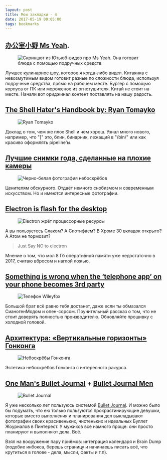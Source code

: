 ```yaml
---
layout: post
title: Мои закладки - 4
date: 2017-05-19 00:05:00
tags: bookmarks
---
```


## [办公室小野 Ms Yeah](https://www.youtube.com/channel/UCRB4xZ_2ew7fzmrcv8aj4Lw).

<figure><img src="{{ site.url }}/assets/images/links-4/1.png" alt="Скриншот из Ютьюб-видео про Ms Yeah. Она готовит блюда с помощью подручных средств"></figure>

Лучшее кулинарное шоу, которое я когда-либо видел. Китаянка с невозмутимым видом готовит разные по сложности блюда, используя подручные средства, прямо на рабочем месте. Бургер с помощью корпуса от ПК или мороженое из огнетушителя. Китай не стоит на месте. Начали вот ориджинал контент поставлять на нашу радость.


## [The Shell Hater's Handbook by: Ryan Tomayko](https://www.youtube.com/watch?v=olH-9b3VJfs)

<figure><img src="{{ site.url }}/assets/images/links-4/2.png" alt="Ryan Tomayko"></figure>

Доклад о том, чем же плох Shell и чем хорош. Узнал много нового, например, что "[" это, блин, бинарник, лежащий в "/bin/" или как красиво оформлять pipeline'ы.

## [Лучшие снимки года, сделанные на плохие камеры](https://tjournal.ru/43073-luchshie-snimki-goda-sdelannie-na-plohie-kameri)

<figure><img src="{{ site.url }}/assets/images/links-4/3.jpg" alt="Черно-белая фотография небоскрёбов"></figure>

Ценителям обскурного. Отдаёт немного снобизмом и современным искусством. Но и имеются интересные фотографии.

## [Electron is flash for the desktop](https://josephg.com/blog/electron-is-flash-for-the-desktop/)

<figure><img src="{{ site.url }}/assets/images/links-4/4.png" alt="Electron жрёт процессорные ресурсы"></figure>

А вы пользуетесь Слаком? А Спотифаем? В Хроме 30 вкладок открыто? А Атом не тормозит?

> Just Say NO to electron

Мнение о том, что мол 8 Гб оперативной памяти уже недостаточно в 2017, считаю вбросом и наглой ложью.

## [Something is wrong when the ‘telephone app’ on your phone becomes 3rd party](https://martinruenz.de/article/data-privacy/2017/05/03/something-is-wrong.html#page-content)

<figure><img src="{{ site.url }}/assets/images/links-4/5.jpg" alt="Телефон Wileyfox"></figure>

Большой брат всё равно тебя достанет, даже если ты обмазался СианогенМодом и опен-сорсом. Поучительный рассказ о том, что не стоит доверять полностью производителю. Обновляйте прошивку с холодной головой.

## [Архитектура: «Вертикальные горизонты» Гонконга](https://tjournal.ru/43697-arhitektura-vertikalnie-gorizonti-gonkonga)

<figure><img src="{{ site.url }}/assets/images/links-4/6.jpg" alt="Небоскрёбы Гонконга"></figure>

Эстетика небоскрёбов Гонконга с интересного ракурса.

## [One Man's Bullet Journal](https://www.youtube.com/watch?v=3rKQQByxaBw) + [Bullet Journal Men](https://www.youtube.com/watch?v=GfRf43JTqY4&list=PLduPQh9fZqnjvXxuZ77QTQ2xgWEJWQsmb)

<figure><img src="{{ site.url }}/assets/images/links-4/7.png" alt="Bullet Journal"></figure>

Я уже несколько лет пользуюсь системой [Bullet Journal](http://bulletjournal.com/). И можно было бы подумать, что ею только пользуются прокрастинирующие девушки, которые вместо выполнения и планирования дел выкладывают фотографии своих красивеньких, чистеньких и идеальных Буллет Жоурналов в Пинтерест. У мужиков всё намного проще: они просто планируют и выполняют дела. Всё.

Взял на вооружение пару приёмов: интеграция календаря и Brain Dump (подобие инбокса, берешь страницу и начинаешь писать всё, что крутиться в голове - дела, мысли, факты и т.п).
